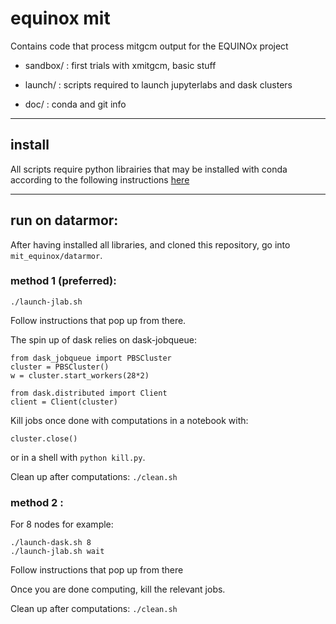 # equinox mit
Contains code that process mitgcm output for the EQUINOx project

- sandbox/ : first trials with xmitgcm, basic stuff

- launch/ : scripts required to launch jupyterlabs  and dask clusters

- doc/ : conda and git info

---
## install

All scripts require python librairies that may be installed with conda according to the following instructions [here](https://github.com/apatlpo/mit_equinox/blob/master/doc/CONDA.md)

---
## run on datarmor:

After having installed all libraries, and cloned this repository, go into `mit_equinox/datarmor`.

### method 1 (preferred):

```
./launch-jlab.sh
```

Follow instructions that pop up from there.

The spin up of dask relies on dask-jobqueue:
```
from dask_jobqueue import PBSCluster
cluster = PBSCluster()
w = cluster.start_workers(28*2)

from dask.distributed import Client
client = Client(cluster)
```

Kill jobs once done with computations in  a notebook with:
```
cluster.close()
```
or in a shell with `python kill.py`.

Clean up after computations: `./clean.sh`

### method 2 :

For 8 nodes for example:
```
./launch-dask.sh 8
./launch-jlab.sh wait
```

Follow instructions that pop up from there

Once you are done computing, kill the relevant jobs.

Clean up after computations: `./clean.sh`
